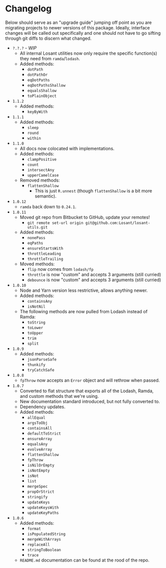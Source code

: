 # Changelog

Below should serve as an "upgrade guide" jumping off point as you are migrating projects to newer versions of this package. Ideally, interface changes will be called out specifically and one should not have to go sifting through git diffs to discern what changed.

- `?.?.?` - *WIP*
   - All internal Losant utilities now only require the specific function(s) they need from `ramda`/`lodash`.
   - Added methods:
      - `dotPath`
      - `dotPathOr`
      - `eqDotPaths`
      - `eqDotPathsShallow`
      - `equalsShallow`
      - `toPlainObject`
- `1.1.2`
   - Added methods:
      - `keyByWith`
- `1.1.1`
   - Added methods:
      - `sleep`
      - `round`
      - `within`
- `1.1.0`
   - All docs now colocated with implementations.
   - Added methods:
      - `clampPositive`
      - `count`
      - `intersectAny`
      - `upperCamelCase`
   - Removed methods:
      - `flattenShallow`
         - This is just `R.unnest` (though `flattenShallow` is a bit more semantic).
- `1.0.12`
   - `ramda` back down to `0.24.1`.
- `1.0.11`
   - Moved git repo from Bitbucket to GitHub, update your remotes!
      - `git remote set-url origin git@github.com:Losant/losant-utils.git`
   - Added methods:
      - `nonePass`
      - `eqPaths`
      - `ensureStartsWith`
      - `throttleLeading`
      - `throttleTrailing`
   - Moved methods:
      - `flip` now comes from `lodash/fp`
      - `throttle` is now "custom" and accepts 3 arguments (still curried)
      - `debounce` is now "custom" and accepts 3 arguments (still curried)
- `1.0.10`
   - Node and Yarn version less restrictive, allows anything newer.
   - Added methods:
      - `containsAny`
      - `isNotNil`
   - The following methods are now pulled from Lodash instead of Ramda:
      - `toString`
      - `toLower`
      - `toUpper`
      - `trim`
      - `split`
- `1.0.9`
   - Added methods:
      - `jsonParseSafe`
      - `thunkify`
      - `tryCatchSafe`
- `1.0.8`
   - `fpThrow` now accepts an `Error` object and will rethrow when passed.
- `1.0.7`
   - Converted to flat structure that exports all of the Lodash, Ramda, and custom methods that we're using.
   - New documentation standard introduced, but not fully converted to.
   - Dependency updates.
   - Added methods:
      - `allEqual`
      - `argsToObj`
      - `containsAll`
      - `defaultToStrict`
      - `ensureArray`
      - `equalsAny`
      - `evolveArray`
      - `flattenShallow`
      - `fpThrow`
      - `isNilOrEmpty`
      - `isNotEmpty`
      - `isNot`
      - `list`
      - `mergeSpec`
      - `propOrStrict`
      - `stringify`
      - `updateKeys`
      - `updateKeysWith`
      - `updateKeyPaths`
- `1.0.6`
   - Added methods:
      - `format`
      - `isPopulatedString`
      - `mergeWithArrays`
      - `replaceAll`
      - `stringToBoolean`
      - `trace`
   - `README.md` documentation can be found at the rood of the repo.
